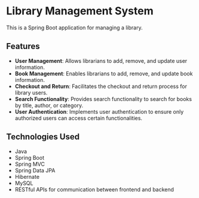 # Library Management System

This is a Spring Boot application for managing a library.

## Features

- **User Management**: Allows librarians to add, remove, and update user information.
- **Book Management**: Enables librarians to add, remove, and update book information. 
- **Checkout and Return**: Facilitates the checkout and return process for library users.
- **Search Functionality**: Provides search functionality to search for books by title, author, or category.
- **User Authentication**: Implements user authentication to ensure only authorized users can access certain functionalities.
 
## Technologies Used 

- Java
- Spring Boot
- Spring MVC
- Spring Data JPA
- Hibernate
- MySQL
- RESTful APIs for communication between frontend and backend
